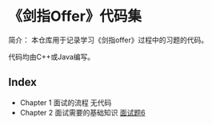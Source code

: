 # 《剑指Offer》代码集

简介：
本仓库用于记录学习《剑指offer》过程中的习题的代码。

代码均由C++或Java编写。

## Index
* Chapter 1 面试的流程
    无代码
* Chapter 2 面试需要的基础知识
    [面试题6](https://github.com/HolyChen/CodeInterviews/blob/master/Chapter2/Question6/)